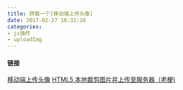 ```yaml
---
title: 转载一个[移动端上传头像]
date: 2017-02-27 16:32:28
categories:
- js插件
- uploadImg
---
```


####  链接


[移动端上传头像](http://jeanys.me/2016/03/15/avatar-upload-in-mobile/)
[HTML5 本地裁剪图片并上传至服务器（老梗)](https://segmentfault.com/a/1190000000754560)
